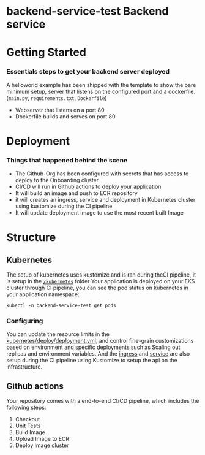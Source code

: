 #  backend-service-test Backend service

# Getting Started
### Essentials steps to get your backend server deployed
A helloworld example has been shipped with the template to show the bare minimum setup, server that listens on the configured port and a dockerfile. (`main.py`, `requirements.txt`, `Dockerfile`)
- Webserver that listens on a port 80
- Dockerfile builds and serves on port 80


# Deployment
### Things that happened behind the scene
- The Github-Org has been configured with secrets that has access to deploy to the Onboarding cluster
- CI/CD will run in Github actions to deploy your application
- It will build an image and push to ECR repository
- it will creates an ingress, service and deployment in Kubernetes cluster using kustomize during the CI pipeline
- It will update deployment image to use the most recent built Image

# Structure
## Kubernetes
The setup of kubernetes uses kustomize and is ran during theCI pipeline, it is setup in the [`/kubernetes`](./kubernetes/deploy/) folder
Your application is deployed on your EKS cluster through CI pipeline, you can see the pod status on kubernetes in your application namespace:
```
kubectl -n backend-service-test get pods
```
### Configuring
You can update the resource limits in the [kubernetes/deploy/deployment.yml][deployment], and control fine-grain customizations based on environment and specific deployments such as Scaling out replicas and environment variables. And the [ingress] and [service] are also setup during the CI pipeline using Kustomize to setup the api on the infrastructure.

## Github actions
Your repository comes with a end-to-end CI/CD pipeline, which includes the following steps:
1. Checkout
2. Unit Tests
3. Build Image
4. Upload Image to ECR
4. Deploy image cluster

<!-- Links -->
[deployment]: ./kubernetes/deploy/deployment.yml
[service]: ./kubernetes/deploy/service.yml
[ingress]: ./kubernetes/deploy/ingress.yml
[circleci-details]: ./.circleci/README.md
